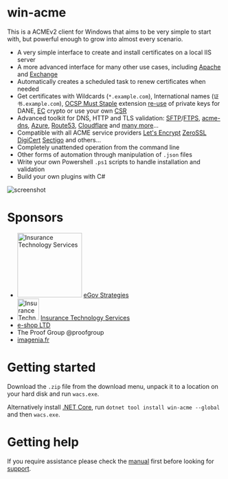 ﻿# win-acme
This is a ACMEv2 client for Windows that aims to be very simple to start with, 
but powerful enough to grow into almost every scenario.

- A very simple interface to create and install certificates on a local IIS server
- A more advanced interface for many other use cases, including [Apache](/manual/advanced-use/examples/apache) and [Exchange](/manual/advanced-use/examples/exchange)
- Automatically creates a scheduled task to renew certificates when needed
- Get certificates with 
	Wildcards (`*.example.com`), 
	International names (`证书.example.com`), 
	[OCSP Must Staple](/reference/plugins/csr/rsa) extension 
	[re-use](/reference/plugins/csr/rsa) of private keys for DANE,
	[EC](/reference/plugins/csr/ec) crypto or use your own 
	[CSR](/reference/plugins/target/csr)
- Advanced toolkit for DNS, HTTP and TLS validation:
	[SFTP](/reference/plugins/validation/http/sftp)/[FTPS](/reference/plugins/validation/http/ftps), 
	[acme-dns](/reference/plugins/validation/dns/acme-dns), 
	[Azure](/reference/plugins/validation/dns/azure), 
	[Route53](/reference/plugins/validation/dns/route53), 
	[Cloudflare](/reference/plugins/validation/dns/cloudflare) 
	and [many more](/reference/plugins/validation)...
- Compatible with all ACME service providers
	[Let's Encrypt](https://letsencrypt.org/)
	[ZeroSSL](https://zerossl.com/)
	[DigiCert](https://www.digicert.com/)
	[Sectigo](https://sectigo.com/)
	and others...
- Completely unattended operation from the command line
- Other forms of automation through manipulation of `.json` files
- Write your own Powershell `.ps1` scripts to handle installation and validation
- Build your own plugins with C#

![screenshot](/assets/screenshot.png)

# Sponsors
- <img src="https://user-images.githubusercontent.com/11052380/74772623-a7128b00-5290-11ea-958d-10420c770b30.png" alt="Insurance Technology Services" width="150px" /> [eGov Strategies](https://www.egovstrategies.com/)
- <img src="https://user-images.githubusercontent.com/11052380/72933908-fb465000-3d62-11ea-9b97-57b8a29fd783.png" alt="Insurance Technology Services" width="50px" /> [Insurance Technology Services](https://insurancetechnologyservices.com/)
- [e-shop LTD](https://www.e-shop.co.il/)
- The Proof Group @proofgroup
- [imagenia.fr](http://www.imagenia.fr/)

# Getting started
Download the `.zip` file from the download menu, unpack it to a location on your hard disk
and run `wacs.exe`. 

Alternatively install [.NET Core](https://dotnet.microsoft.com/download), run `dotnet tool install win-acme --global` and then `wacs.exe`.

# Getting help
If you require assistance please check the [manual](/manual/getting-started)
first before looking for [support](/support/).
